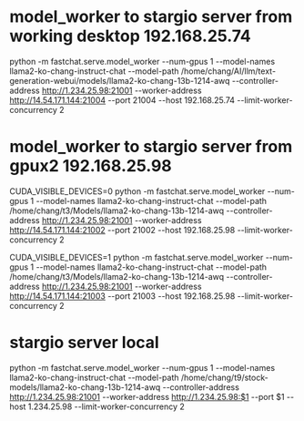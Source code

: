 # model_worker to stargio server from working desktop 192.168.25.74
python -m fastchat.serve.model_worker --num-gpus 1 --model-names llama2-ko-chang-instruct-chat --model-path /home/chang/AI/llm/text-generation-webui/models/llama2-ko-chang-13b-1214-awq --controller-address http://1.234.25.98:21001 --worker-address http://14.54.171.144:21004 --port 21004 --host 192.168.25.74 --limit-worker-concurrency 2 

# model_worker to stargio server from gpux2 192.168.25.98
CUDA_VISIBLE_DEVICES=0 python -m fastchat.serve.model_worker --num-gpus 1 --model-names llama2-ko-chang-instruct-chat --model-path /home/chang/t3/Models/llama2-ko-chang-13b-1214-awq --controller-address http://1.234.25.98:21001 --worker-address http://14.54.171.144:21002 --port 21002 --host 192.168.25.98 --limit-worker-concurrency 2

CUDA_VISIBLE_DEVICES=1 python -m fastchat.serve.model_worker --num-gpus 1 --model-names llama2-ko-chang-instruct-chat --model-path /home/chang/t3/Models/llama2-ko-chang-13b-1214-awq --controller-address http://1.234.25.98:21001 --worker-address http://14.54.171.144:21003 --port 21003 --host 192.168.25.98 --limit-worker-concurrency 2

# stargio server local
python -m fastchat.serve.model_worker --num-gpus 1 --model-names llama2-ko-chang-instruct-chat --model-path /home/chang/t9/stock-models/llama2-ko-chang-13b-1214-awq --controller-address http://1.234.25.98:21001 --worker-address http://1.234.25.98:$1 --port $1 --host 1.234.25.98 --limit-worker-concurrency 2